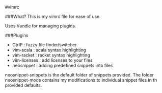 #vimrc

###What?
This is my vimrc file for ease of use. 

Uses Vundle for managing plugins.

###Plugins

* CtrlP        : fuzzy file finder/switcher
* vim-scala    : scala syntax highlighting
* vim-racket   : racket syntax highlighting
* vim-licenses : add licenses to your files 
* neosnippet   : adding predefined snippets into files

neosnippet-snippets is the default folder of snippets provided. The folder neosnippet-mods contains my modifications to individual snippet files in th provided defaults.

